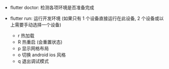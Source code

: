 - flutter doctor: 检测各项环境是否准备完成
- flutter run: 运行开发环境 (如果只有 1 个设备直接运行在此设备, 2 个设备或以上需要手动选择一个设备)
  
  - r 热加载
  - R 热重启 (会重置状态)
  - p 显示网格布局
  - o 切换 android ios 风格
  - q 退出调试模式